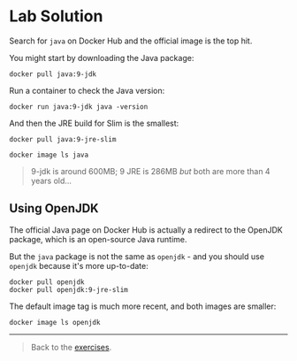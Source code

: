 # Lab Solution

Search for `java` on Docker Hub and the official image is the top hit.

You might start by downloading the Java package:

```
docker pull java:9-jdk
```

Run a container to check the Java version:

```
docker run java:9-jdk java -version
```

And then the JRE build for Slim is the smallest:

```
docker pull java:9-jre-slim
```

```
docker image ls java
```

> 9-jdk is around 600MB; 9 JRE is 286MB *but* both are more than 4 years old...

## Using OpenJDK

The official Java page on Docker Hub is actually a redirect to the OpenJDK package, which is an open-source Java runtime.

But the `java` package is not the same as `openjdk` - and you should use `openjdk` because it's more up-to-date:

```
docker pull openjdk
docker pull openjdk:9-jre-slim
```

The default image tag is much more recent, and both images are smaller:

```
docker image ls openjdk
```
___
> Back to the [exercises](README.md).